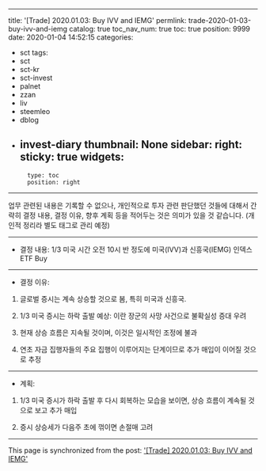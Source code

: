 
---
title: '[Trade] 2020.01.03: Buy IVV and IEMG'
permlink: trade-2020-01-03-buy-ivv-and-iemg
catalog: true
toc_nav_num: true
toc: true
position: 9999
date: 2020-01-04 14:52:15
categories:
- sct
tags:
- sct
- sct-kr
- sct-invest
- palnet
- zzan
- liv
- steemleo
- dblog
- invest-diary
thumbnail: None
sidebar:
    right:
        sticky: true
widgets:
    -
        type: toc
        position: right
---


업무 관련된 내용은 기록할 수 없으나, 개인적으로 투자 관련 판단했던 것들에 대해서 간략히 결정 내용, 결정 이유, 향후 계획 등을 적어두는 것은 의미가 있을 것 같습니다. (개인적 정리라 별도 태그로 관리 예정)

---

* 결정 내용:  1/3 미국 시간 오전 10시 반 정도에 미국(IVV)과 신흥국(IEMG) 인덱스 ETF Buy

---

* 결정 이유:

1. 글로벌 증시는 계속 상승할 것으로 봄, 특히 미국과 신흥국.

2. 1/3 미국 증시는 하락 출발 예상: 이란 장군의 사망 사건으로 불확실성 증대 우려

3. 현재 상승 흐름은 지속될 것이며,  이것은 일시적인 조정에 불과

4. 연초 자금 집행자들의 주요 집행이 이루어지는 단계이므로 추가 매입이 이어질 것으로 추정

---

* 계획: 

1. 1/3 미국 증시가 하락 출발 후 다시 회복하는 모습을 보이면, 상승 흐름이 계속될 것으로 보고 추가 매입

2. 증시 상승세가 다음주 초에 꺾이면 손절매 고려

- - -

This page is synchronized from the post: ['[Trade] 2020.01.03: Buy IVV and IEMG'](https://steemit.com/@glory7/trade-2020-01-03-buy-ivv-and-iemg)
